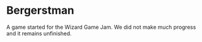 # Bergerstman
A game started for the Wizard Game Jam. We did not make much progress and it remains unfinished.
